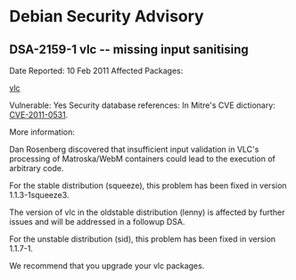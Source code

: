 
Debian Security Advisory
========================


DSA-2159-1 vlc -- missing input sanitising
------------------------------------------



Date Reported:
10 Feb 2011
Affected Packages:

[vlc](https://packages.debian.org/src:vlc)

Vulnerable:
Yes
Security database references:
In Mitre's CVE dictionary: [CVE-2011-0531](https://security-tracker.debian.org/tracker/CVE-2011-0531).  

More information:

Dan Rosenberg discovered that insufficient input validation in VLC's
processing of Matroska/WebM containers could lead to the execution of
arbitrary code.


For the stable distribution (squeeze), this problem has been fixed in
version 1.1.3-1squeeze3.


The version of vlc in the oldstable distribution (lenny) is affected
by further issues and will be addressed in a followup DSA.


For the unstable distribution (sid), this problem has been fixed in
version 1.1.7-1.


We recommend that you upgrade your vlc packages.





